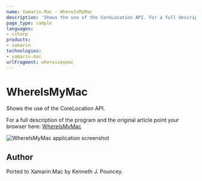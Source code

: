 ```yaml
---
name: Xamarin.Mac - WhereIsMyMac
description: 'Shows the use of the CoreLocation API. For a full description of the program and the original article point your browser here: [WhereIsMyMac]'
page_type: sample
languages:
- csharp
products:
- xamarin
technologies:
- xamarin-mac
urlFragment: whereismymac
---
```

# WhereIsMyMac

Shows the use of the CoreLocation API.

For a full description of the program and the original article point your browser here:
[WhereIsMyMac]

![WhereIsMyMac application screenshot](Screenshots/0.png "WhereIsMyMac application screenshot")

## Author 

Ported to Xamarin.Mac by Kenneth J. Pouncey.

[WhereIsMyMac]:http://cocoawithlove.com/2009/09/whereismymac-snow-leopard-corelocation.html